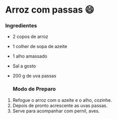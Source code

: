 # Arroz com passas :smile:

### Ingredientes

- 2 copos de arroz

- 1 colher de sopa de azeite

- 1 alho amassado

- Sal a gosto

- 200 g de uva passas

  ### Modo de Preparo

1. Refogue o arroz com o azeite e o alho, cozinhe.
2. Depois de pronto acrescente as uvas passas.
3. Serve para acompanhar com pernil, aves.

